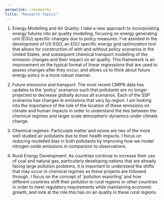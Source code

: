 ```yaml
---
permalink: /research/
title: "Research Topics"
---
```

1. Energy Modelling and Air Quality: I take a new approach to incorporating energy futures into air quality modelling, focusing on energy generating unit (EGU) specific changes due to policy measures. I've assisted in the development of US-EGO, an EGU specific energy grid optimization tool that allows for construction of with and without policy scenarios in the United States, and subsequent chemical transport modelling of the emission changes and their impact on air quality. This framework is an improvement on the typical format of linear regressions that are used to assess changes after they occur, and allows us to think about future energy policy in a more robust manner. 

2. Future emissions and transport: The most recent CMIP6 data has updates to the 'policy' scenarios such that pollutants are no longer projected to decrease globally across all scenarios. Each of the SSP scenarios has changes in emissions that vary by region. I am looking into the importance of the role of the location of these emissions on climate and human impacts in order to understand the ties between the chemical regimes and larger scale atmospheric dynamics under climate change.

3. Chemical regimes: Particulate matter and ozone are two of the more well studied air pollutants due to their health impacts. I focus on reducing modelled bias in both pollutants by improving how we model nitrogen oxide emissions in comparison to observations. 

4. Rural Energy Development: As countries continue to increase their use of coal and natural gas, particularly developing nations that are already facing large pollution problems, it is important to understand the shifts that may occur in chemical regimes as these projects are followed through. I focus on the concept of 'pollution exporting' and how different countries shift their pollution to rural regions or other countries in order to meet regulatory requirements while maintaining economic growth, and look at the role this has on air quality in these rural regions.